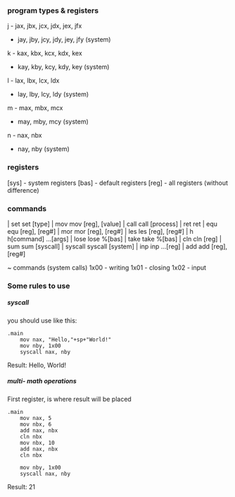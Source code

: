 ### program types & registers
j - jax, jbx, jcx, jdx, jex, jfx
  - jay, jby, jcy, jdy, jey, jfy (system)

k - kax, kbx, kcx, kdx, kex
  - kay, kby, kcy, kdy, key (system)

l - lax, lbx, lcx, ldx
  - lay, lby, lcy, ldy (system)

m - max, mbx, mcx
  - may, mby, mcy (system)

n - nax, nbx
  - nay, nby (system)

### registers
[sys] - system registers
[bas] - default registers
[reg] - all registers (without difference)

### commands
| set
set [type]
| mov
mov [reg], [value]
| call
call [process]
| ret
ret
| equ
equ [reg], [reg#]
| mor
mor [reg], [reg#]
| les
les [reg], [reg#]
| h
h[command] ...[args]
| lose
lose %[bas]
| take
take %[bas]
| cln
cln [reg]
| sum
sum [syscall]
| syscall
syscall [system]
| inp 
inp ...[reg]
| add
add [reg], [reg#]

~ commands (system calls)
1x00 - writing
1x01 - closing
1x02 - input


### Some rules to use

##### syscall

you should use like this:
```
.main
    mov nax, "Hello,"+sp+"World!"
    mov nby, 1x00
    syscall nax, nby
```

Result: Hello, World!

##### multi- math operations

First register, is where result will be placed

```
.main
    mov nax, 5
    mov nbx, 6
    add nax, nbx
    cln nbx
    mov nbx, 10
    add nax, nbx
    cln nbx

    mov nby, 1x00
    syscall nax, nby
```

Result: 21